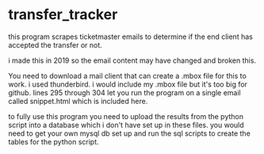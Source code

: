 # transfer_tracker
this program scrapes ticketmaster emails to determine if the end client has accepted the transfer or not.

i made this in 2019 so the email content may have changed and broken this.

You need to download a mail client that can create a .mbox file for this to work. i used thunderbird. i would include my .mbox file but it's too big for github.
lines 295 through 304 let you run the program on a single email called snippet.html which is included here.

to fully use this program you need to upload the results from the python script into a database which i don't have set up in these files. you would need to get your own mysql db set up and run the sql scripts to create the tables for the python script.
